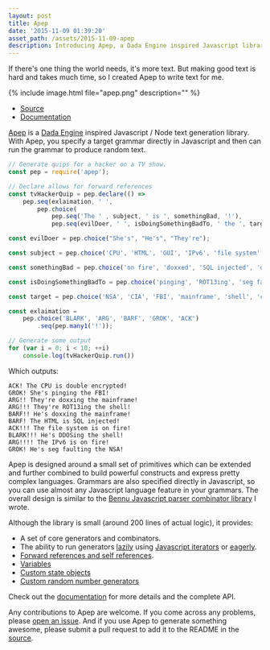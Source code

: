 ```yaml
---
layout: post
title: Apep
date: '2015-11-09 01:39:20'
asset_path: /assets/2015-11-09-apep
description: Introducing Apep, a Dada Engine inspired Javascript library for generating text from a grammar.
---
```

If there's one thing the world needs, it's more text. But making good text is hard and takes much time, so I created Apep to write text for me.

{% include image.html file="apep.png" description="" %}
 
* [Source][src]
* [Documentation][docs]

[Apep][src] is a [Dada Engine][dada] inspired Javascript / Node text generation library. With Apep, you specify a target grammar directly in Javascript and then can run the grammar to produce random text.
 
```js
// Generate quips for a hacker on a TV show.
const pep = require('apep');

// Declare allows for forward references
const tvHackerQuip = pep.declare(() =>
    pep.seq(exlaimation, ' ',
        pep.choice(
            pep.seq('The ' , subject, ' is ', somethingBad, '!'),
            pep.seq(evilDoer, ' ', isDoingSomethingBadTo, ' the ', target, '!'))));

const evilDoer = pep.choice("She's", "He's", "They're");

const subject = pep.choice('CPU', 'HTML', 'GUI', 'IPv6', 'file system', 'ACL');

const somethingBad = pep.choice('on fire', 'doxxed', 'SQL injected', 'double encrypted');

const isDoingSomethingBadTo = pep.choice('pinging', 'ROT13ing', 'seg faulting', 'doxxing', 'DDOSing');

const target = pep.choice('NSA', 'CIA', 'FBI', 'mainframe', 'shell', 'cloud');

const exlaimation =
    pep.choice('BLARK', 'ARG', 'BARF', 'GROK', 'ACK')
        .seq(pep.many1('!'));

// Generate some output
for (var i = 0; i < 10; ++i)
    console.log(tvHackerQuip.run())
```

Which outputs:

```
ACK! The CPU is double encrypted!
GROK! She's pinging the FBI!
ARG!! They're doxxing the mainframe!
ARG!!! They're ROT13ing the shell!
BARF!! He's doxxing the mainframe!
BARF! The HTML is SQL injected!
ACK!!! The file system is on fire!
BLARK!!! He's DDOSing the shell!
ARG!!!! The IPv6 is on fire!
GROK! He's seg faulting the NSA!
``` 

Apep is designed around a small set of primitives which can be extended and further combined to build powerful constructs and express pretty complex languages. Grammars are also specified directly in Javascript, so you can use almost any Javascript language feature in your grammars. The overall design is similar to the [Bennu Javascript parser combinator library][bennu] I wrote. 

Although the library is small (around 200 lines of actual logic), it provides:

* A set of core generators and combinators.
* The ability to run generators [lazily](https://github.com/mattbierner/apep/wiki/API#beging-ud-random--mathrandom) using [Javascript iterators](https://developer.mozilla.org/en-US/docs/Web/JavaScript/Guide/Iterators_and_Generators) or [eagerly](https://github.com/mattbierner/apep/wiki/API#rung-ud-random--mathrandom).
* [Forward references and self references](https://github.com/mattbierner/apep/wiki/API#declaration).
* [Variables](https://github.com/mattbierner/apep/wiki/Variables) 
* [Custom state objects](https://github.com/mattbierner/apep/wiki/User-data) 
* [Custom random number generators](https://github.com/mattbierner/apep/wiki/Custom-random) 

Check out the [documentation][docs] for more details and the complete API.

Any contributions to Apep are welcome. If you come across any problems, please [open an issue](https://github.com/mattbierner/apep/issues). And if you use Apep to generate something awesome, please submit a pull request to add it to the README in the [source][src].


[src]: https://github.com/mattbierner/apep
[issues]: https://github.com/mattbierner/apep/issues
[docs]: https://github.com/mattbierner/apep/wiki
[bennu]: http://bennu-js.com/

[dada]: http://dev.null.org/dadaengine/